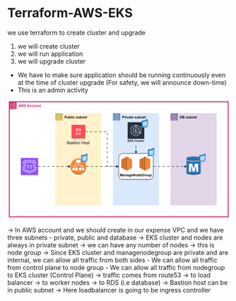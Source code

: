 # Terraform-AWS-EKS

we use terraform to create cluster and upgrade 

1. we will create cluster 
2. we will run application 
3. we will upgrade cluster 

- We have to make sure application should be running continuously even at the time of cluster upgrade (For safety, we will announce down-time)
- This is an admin activity 

![alt text](img/terraform-aws-eks.drawio.svg)

-> In AWS account and we should create in our expense VPC and we have three subnets - private, public and database
-> EKS cluster and nodes are always in private subnet 
-> we can have any number of nodes -> this is node group 
-> Since EKS cluster and managenodegroup are private and are internal, we can allow all traffic from both sides
    - We can allow all traffic from control plane to node group
    - We can allow all traffic from nodegroup to EKS cluster (Control Plane)
-> traffic comes from route53 -> to load balancer -> to worker nodes -> to RDS (i.e database)
-> Bastion host can be in public subnet
-> Here loadbalancer is going to be ingress controller 